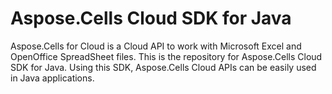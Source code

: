 # Aspose.Cells Cloud SDK for Java

Aspose.Cells for Cloud is a Cloud API to work with Microsoft Excel and OpenOffice SpreadSheet files. This is the repository for Aspose.Cells Cloud SDK for Java. Using this SDK, Aspose.Cells Cloud APIs can be easily used in Java applications.
